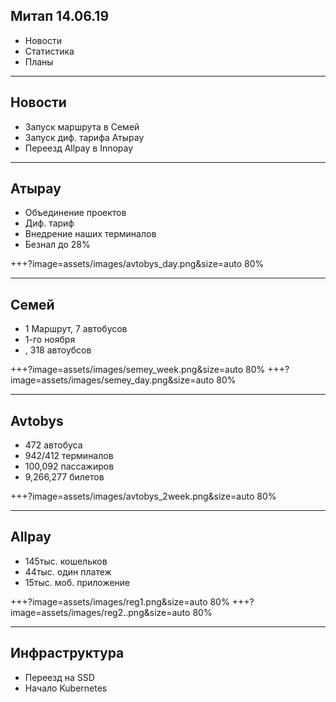 ## Митап 14.06.19

- Новости
- Статистика
- Планы

---

## Новости

- Запуск маршрута в Семей
- Запуск диф. тарифа Атырау
- Переезд Allpay в Innopay

---

## Атырау

- Объединение проектов
- Диф. тариф
- Внедрение наших терминалов
- Безнал до 28%

+++?image=assets/images/avtobys_day.png&size=auto 80%

---

## Семей

- 1 Маршрут, 7 автобусов
- 1-го ноября 
- , 318 автоубсов

+++?image=assets/images/semey_week.png&size=auto 80%
+++?image=assets/images/semey_day.png&size=auto 80%

---

## Avtobys

- 472 автобуса
- 942/412 терминалов
- 100,092 пассажиров
- 9,266,277 билетов

+++?image=assets/images/avtobys_2week.png&size=auto 80%

---

## Allpay

- 145тыс. кошельков
- 44тыс. один платеж
- 15тыс. моб. приложение 

+++?image=assets/images/reg1.png&size=auto 80%
+++?image=assets/images/reg2..png&size=auto 80%

---

## Инфраструктура

- Переезд на SSD
- Начало Kubernetes
